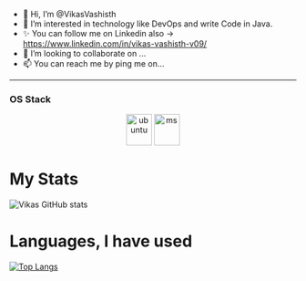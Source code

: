- 👋 Hi, I’m @VikasVashisth
- 👀 I’m interested in technology like DevOps and write Code in Java.
- ✨ You can follow me on Linkedin also -> https://www.linkedin.com/in/vikas-vashisth-v09/
- 💞️ I’m looking to collaborate on ...
- 📫 You can reach me by ping me on...

---
### OS Stack

<p align="center">
      <img src="https://www.vectorlogo.zone/logos/ubuntu/ubuntu-icon.svg" alt="ubuntu" width="45" height="55"/>
      <img src="https://www.vectorlogo.zone/logos/microsoft/microsoft-icon.svg" alt="ms" width="45" height="55"/>
</p>
<!---
VikasVashisth/VikasVashisth is a ✨ special ✨ repository because its `README.md` (this file) appears on your GitHub profile.
You can click the Preview link to take a look at your changes.
--->

# My Stats

![Vikas GitHub stats](https://github-readme-stats.vercel.app/api?username=VikasVashisth&show_icons=true&theme=highcontrast)


# Languages, I have used

[![Top Langs](https://github-readme-stats.vercel.app/api/top-langs/?username=VikasVashisth&layout=compact)](https://github.com/VikasVashisth/github-readme-stats)

